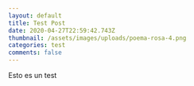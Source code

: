 ```yaml
---
layout: default
title: Test Post
date: 2020-04-27T22:59:42.743Z
thumbnail: /assets/images/uploads/poema-rosa-4.png
categories: test
comments: false
---
```

Esto es un test
